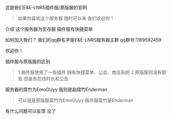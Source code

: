 这是我们E&E-LNRS插件服/原版服的官网
>如果你喜欢这个服务器 随时可以来 我们欢迎你！

介绍
这个服务器为生存服 插件服有快捷菜单

如何加入我们？
我们的qq群名字是E&E-LNRS服务器主群 qq群号:1169592459

欢迎你！

插件服与原版服的区别
>1.插件服使用了一些插件 拥有快捷菜单、公会、商店系统
>2.原版服则没有那些 但是有在线时长和公告

服务器的腐竹为EmoGUyy 我则是副腐竹Enderman
>可以说是原版服腐竹为EmoGUyy 插件服腐竹是Enderman

有什么问题可以反馈 没了
